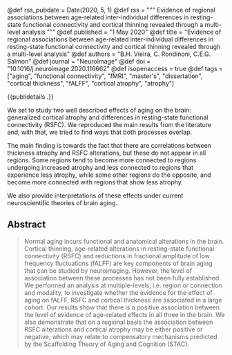 @def rss_pubdate = Date(2020, 5, 1)
@def rss = """ Evidence of regional associations between age-related inter-individual differences in resting-state functional connectivity and cortical thinning revealed through a multi-level analysis """
@def published = "1 May 2020"
@def title = "Evidence of regional associations between age-related inter-individual differences in resting-state functional connectivity and cortical thinning revealed through a multi-level analysis"
@def authors = "B.H. Vieira, C. Rondinoni, C.E.G. Salmon"
@def journal = "NeuroImage"
@def doi = "10.1016/j.neuroimage.2020.116662"
@def isopenaccess = true
@def tags = ["aging", "functional connectivity", "fMRI", "master's", "dissertation", "cortical thickness", "fALFF", "cortical atrophy", "atrophy"]


{{publidetails .}}

<!-- 
This paper stems from my Master's dissertation[^1], completed in 2018.
The main motivator for this paper (and the dissertation as well) was the fact that the macroscopical effects of aging on the brain are well understood, but the relationships between several such phenomena are yet unclear.
-->
We set to study two well described effects of aging on the brain: generalized cortical atrophy and differences in resting-state functional connectivity (RSFC).
We reproduced the main results from the literature and, with that, we tried to find ways that both processes overlap.

The main finding is towards the fact that there are correlations between thickness atrophy and RSFC alterations, but these do not appear in all regions.
Some regions tend to become more connected to regions undergoing increased atrophy and less connected to regions that experience less atrophy, while some other regions do the opposite, and become more connected with regions that show less atrophy.

We also provide interpretations of these effects under current neuroscientific theories of brain aging.

## Abstract
> Normal aging incurs functional and anatomical alterations in the brain. Cortical thinning, age-related alterations in resting-state functional connectivity (RSFC) and reductions in fractional amplitude of low frequency fluctuations (fALFF) are key components of brain aging that can be studied by neuroimaging. However, the level of association between these processes has not been fully established. We performed an analysis at multiple-levels, i.e. region or connection and modality, to investigate whether the evidence for the effect of aging on fALFF, RSFC and cortical thickness are associated in a large cohort. Our results show that there is a positive association between the level of evidence of age-related effects in all three in the brain. We also demonstrate that on a regional basis the association between RSFC alterations and cortical atrophy may be either positive or negative, which may relate to compensatory mechanisms predicted by the Scaffolding Theory of Aging and Cognition (STAC).

<!-- 
[^1]: {{shortref publications/Dissertation}} -->
